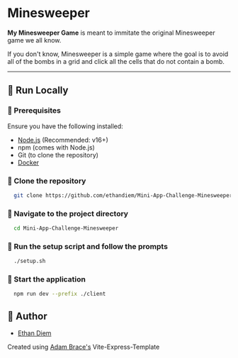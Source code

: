 # Minesweeper

**My Minesweeper Game** is meant to immitate the original Minesweeper game we all know.

If you don't know, Minesweeper is a simple game where the goal is to avoid all of the bombs in a grid and click all the cells that do not contain a bomb.

---

## 🚀 Run Locally

### 📌 Prerequisites

Ensure you have the following installed:

-   [Node.js](https://nodejs.org/) (Recommended: v16+)
-   npm (comes with Node.js)
-   Git (to clone the repository)
-   [Docker](https://www.docker.com/)

### 🔹 Clone the repository

```sh
  git clone https://github.com/ethandiem/Mini-App-Challenge-Minesweeper.git
```

### 🔹 Navigate to the project directory

```sh
  cd Mini-App-Challenge-Minesweeper
```

### 🔹 Run the setup script and follow the prompts

```sh
  ./setup.sh
```

### 🔹 Start the application

```sh
  npm run dev --prefix ./client
```

## 👤 Author

-   [Ethan Diem](https://github.com/ethandiem)

Created using [Adam Brace's](https://github.com/Adam-Brace) Vite-Express-Template
